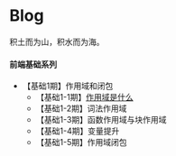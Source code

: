 # Blog
积土而为山，积水而为海。

#### 前端基础系列

- 【基础1期】作用域和闭包
    - 【基础1-1期】[作用域是什么](https://github.com/sunbigshan/Blog/issues/1)
    - 【基础1-2期】词法作用域
    - 【基础1-3期】函数作用域与块作用域
    - 【基础1-4期】变量提升
    - 【基础1-5期】作用域闭包

